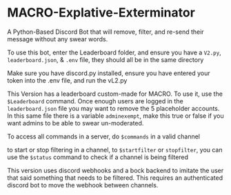 # MACRO-Explative-Exterminator
A Python-Based Discord Bot that will remove, filter, and re-send their message without any swear words.

To use this bot, enter the Leaderboard folder, and ensure you have a ```V2.py```, ```leaderboard.json```, & ```.env``` file, they should all be in the same directory

Make sure you have discord.py installed, ensure you have entered your token into the .env file, and run the vL2.py

This Version has a leaderboard custom-made for MACRO. To use it, use the ```$Leaderboard``` command.
Once enough users are logged in the ```leaderboard.json``` file you may want to remove the 5 placeholder accounts.
In this same file there is a variable ```adminexempt```, make this true or false if you want admins to be able to swear un-moderated.
 
To access all commands in a server, do ```$commands``` in a valid channel

to start or stop filtering in a channel, to ```$startfilter``` or ```stopfilter```, you can use the ```$status``` command to check if a channel is being filtered

This version uses discord webhooks and a bock backend to imitate the user that said something that needs to be filtered. This requires an authenticated discord bot to move the webhook between channels.
